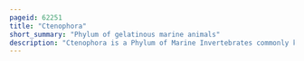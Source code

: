 ```yaml
---
pageid: 62251
title: "Ctenophora"
short_summary: "Phylum of gelatinous marine animals"
description: "Ctenophora is a Phylum of Marine Invertebrates commonly known as Comb Jellies that inhabit sea Waters around the World. They are notable for the Groups of Cilia they use for Swimming, and they are the largest Animals to swim with the Help of Cilia."
---
```

